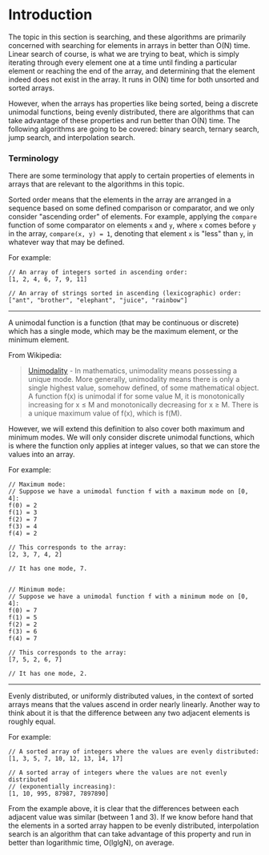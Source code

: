 # Introduction

The topic in this section is searching, and these algorithms are primarily 
concerned with searching for elements in arrays in better than O(N) time. 
Linear search of course, is what we are trying to beat, which is simply 
iterating through every element one at a time until finding a particular
element or reaching the end of the array, and determining that the element 
indeed does not exist in the array. It runs in O(N) time for both unsorted and
sorted arrays. 

However, when the arrays has properties like being sorted, being a discrete 
unimodal functions, being evenly distributed, there are algorithms that can
take advantage of these properties and run better than O(N) time. The following
algorithms are going to be covered: binary search, ternary search, jump search, 
and interpolation search.

### Terminology

There are some terminology that apply to certain properties of elements in 
arrays that are relevant to the algorithms in this topic.

Sorted order means that the elements in the array are arranged in a sequence 
based on some defined comparison or comparator, and we only consider
"ascending order" of elements. For example, applying the `compare` function of 
some comparator on elements `x` and `y`, where `x` comes before `y` in the 
array, `compare(x, y) = 1`, denoting that element `x` is "less" than `y`, in
whatever way that may be defined. 

For example:

```
// An array of integers sorted in ascending order:
[1, 2, 4, 6, 7, 9, 11]

// An array of strings sorted in ascending (lexicographic) order:
["ant", "brother", "elephant", "juice", "rainbow"]
```

---

A unimodal function is a function (that may be continuous or discrete) which
has a single mode, which may be the maximum element, or the minimum element.

From Wikipedia:

> [Unimodality](https://en.wikipedia.org/wiki/Unimodality) - In mathematics, 
unimodality means possessing a unique mode. More generally, unimodality means 
there is only a single highest value, somehow defined, of some mathematical 
object. A function f(x) is unimodal if for some value M, it is monotonically 
increasing for x ≤ M and monotonically decreasing for x ≥ M. There is a unique 
maximum value of f(x), which is f(M). 

However, we will extend this definition to also cover both maximum and minimum
modes. We will only consider discrete unimodal functions, which is where the 
function only applies at integer values, so that we can store the values into
an array.

For example:

```
// Maximum mode:
// Suppose we have a unimodal function f with a maximum mode on [0, 4]:
f(0) = 2
f(1) = 3
f(2) = 7
f(3) = 4
f(4) = 2 

// This corresponds to the array:
[2, 3, 7, 4, 2]

// It has one mode, 7.


// Minimum mode:
// Suppose we have a unimodal function f with a minimum mode on [0, 4]:
f(0) = 7
f(1) = 5
f(2) = 2
f(3) = 6
f(4) = 7 

// This corresponds to the array:
[7, 5, 2, 6, 7]

// It has one mode, 2.
```

---

Evenly distributed, or uniformly distributed values, in the context of sorted
arrays means that the values ascend in order nearly linearly. Another way to 
think about it is that the difference between any two adjacent elements is 
roughly equal.

For example:

```
// A sorted array of integers where the values are evenly distributed:
[1, 3, 5, 7, 10, 12, 13, 14, 17]

// A sorted array of integers where the values are not evenly distributed 
// (exponentially increasing):
[1, 10, 995, 87987, 7897890]
```

From the example above, it is clear that the differences between each adjacent
value was similar (between 1 and 3). If we know before hand that the elements
in a sorted array happen to be evenly distributed, interpolation search is an
algorithm that can take advantage of this property and run in better than 
logarithmic time, O(lglgN), on average.
